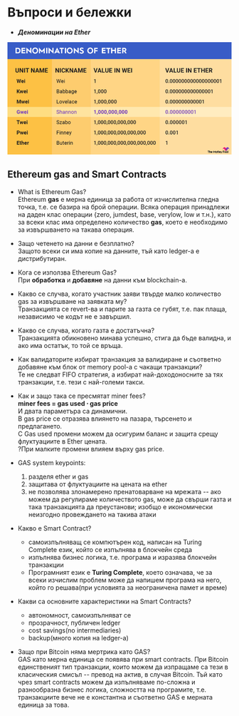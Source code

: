 # Въпроси и бележки

- **_Деноминации на Ether_**

![img](./img/denominations.webp)

## Ethereum gas and Smart Contracts

- What is Ethereum Gas?  
  Ethereum **gas** е мерна единица за работа от изчислителна гледна точка, т.е. се базира на брой операции. Всяка операция принадлежи на даден клас операции {zero, jumdest, base, verylow, low и т.н.}, като за всеки клас има определено количество **gas**, което е необходимо за извършването на такава операция.

- Защо четенето на данни е безплатно?  
  Защото всеки си има копие на данните, тъй като ledger-а е дистрибутиран.

- Кога се използва Ethereum Gas?  
  При **обработка** и **добaвяне** на данни към blockchain-a.

- Какво се случва, когато участник заяви твърде малко количество gas за извършване на заявката му?  
  Транзакцията се revert-ва и парите за газта се губят, т.е. пак плаща, независимо че кодът не е завършил.

- Какво се случва, когато газта е достатъчна?  
  Транзакцията обикновено минава успешно, стига да бъде валидна, и ако има остатък, то той се връща.

- Как валидаторите избират транзакция за валидиране и съответно добавяне към блок от memory pool-а с чакащи транзакции?  
  Те не следват FIFO стратегия, а избират най-доходоносните за тях транзакции, т.е. тези с най-големи такси.

- Как и защо така се пресмятат miner fees?  
  **miner fees = gas used $\cdot$ gas price**  
  И двата параметъра са динамични.  
  В gas price се отразява влиянето на пазара, търсенето и предлагането.  
  С Gas used промени можем да осигурим баланс и защита срещу флуктуациите в Ether цената.  
  ?При малките промени влияем върху gas price.

- GAS system keypoints:

  1. разделя ether и gas
  2. защитава от флуктуациите на цената на ether
  3. не позволява злонамерено пренатоварване на мрежата -- ако можем да регулираме количеството gas, може да свърши газта и така транзакцията да преустанови; изобщо е икономически неизгодно провеждането на такива атаки

- Какво е Smart Contract?

  - самоизпълняващ се компютърен код, написан на Turing Complete език, който се изпълнява в блокчейн среда
  - изпълнява бизнес логика, т.е. програма и изразява блокчейн транзакции
  - Програмният език е **Turing Complete**, което означава, че за всеки изчислим проблем може да напишем програма на него, който го решава(при условията за неограничена памет и време)

- Какви са основните характеристики на Smart Contracts?

  - автономност, самоизпълняват се
  - прозрачност, публичен ledger
  - cost savings(no intermediaries)
  - backup(много копия на ledger-a)

- Защо при Bitcoin няма мертрика като GAS?  
  GAS като мерна единица се появява при smart contracts. При Bitcoin единственият тип транзакции, които можем да изпращаме са тези в класическия смисъл -- превод на актив, в случая Bitcoin. Тъй като чрез smart contracts можем да изпълняваме по-сложна и разнообразна бизнес логика, сложността на програмите, т.е. транзакциите вече не е константна и съответно GAS е мерната единица за това.
